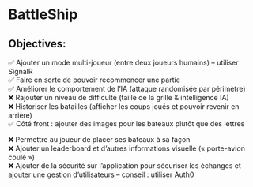 # BattleShip


## Objectives:  

✅ Ajouter un mode multi-joueur (entre deux joueurs humains) – utiliser SignalR  
✅ Faire en sorte de pouvoir recommencer une partie  
✅ Améliorer le comportement de l’IA (attaque randomisée par périmètre)  
❌ Rajouter un niveau de difficulté (taille de la grille & intelligence IA)  
❌ Historiser les batailles (afficher les coups joués et pouvoir revenir en arrière)   
✅ Côté front : ajouter des images pour les bateaux plutôt que des lettres  

❌ Permettre au joueur de placer ses bateaux à sa façon  
❌ Ajouter un leaderboard et d’autres informations visuelle (« porte-avion coulé »)   
❌ Ajouter de la sécurité sur l’application pour sécuriser les échanges et ajouter une gestion d’utilisateurs – conseil : utiliser Auth0   